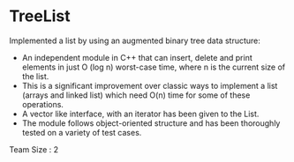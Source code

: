 # TreeList
Implemented a list by using an augmented binary tree data structure:
- An independent module in C++ that can insert, delete and print elements in just O (log n) worst-case
time, where n is the current size of the list.
- This is a significant improvement over classic ways to implement a list (arrays and linked list) which
need O(n) time for some of these operations.
- A vector like interface, with an iterator has been given to the List.
- The module follows object-oriented structure and has been thoroughly tested on a variety of test cases.

Team Size : 2

